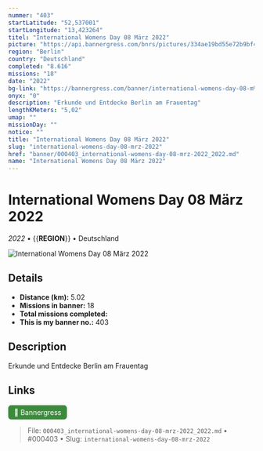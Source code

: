 ```yaml
---
nummer: "403"
startLatitude: "52,537001"
startLongitude: "13,423264"
titel: "International Womens Day 08 März 2022"
picture: "https://api.bannergress.com/bnrs/pictures/334ae19bd55e72b9bf4ad987aacd8541"
region: "Berlin"
country: "Deutschland"
completed: "8.616"
missions: "18"
date: "2022"
bg-link: "https://bannergress.com/banner/international-womens-day-08-m%C3%A4rz-2022-cd3c"
onyx: "0"
description: "Erkunde und Entdecke Berlin am Frauentag"
lengthKMeters: "5,02"
umap: ""
missionDay: ""
notice: ""
title: "International Womens Day 08 März 2022"
slug: "international-womens-day-08-mrz-2022"
href: "banner/000403_international-womens-day-08-mrz-2022_2022.md"
name: "International Womens Day 08 März 2022"
---
```

# International Womens Day 08 März 2022

*2022* • {{__REGION__}} • Deutschland

![International Womens Day 08 März 2022](https://api.bannergress.com/bnrs/pictures/334ae19bd55e72b9bf4ad987aacd8541)



## Details
- **Distance (km):** 5.02
- **Missions in banner:** 18
- **Total missions completed:** 
- **This is my banner no.:** 403



## Description
Erkunde und Entdecke Berlin am Frauentag



## Links
<a href="https://bannergress.com/banner/international-womens-day-08-m%C3%A4rz-2022-cd3c" target="_blank" style="display:inline-block;margin-right:8px;padding:6px 12px;background:#3c8b3c;color:#fff;text-decoration:none;border-radius:6px;">🔗 Bannergress</a>



> File: `000403_international-womens-day-08-mrz-2022_2022.md` • #000403 • Slug: `international-womens-day-08-mrz-2022`
